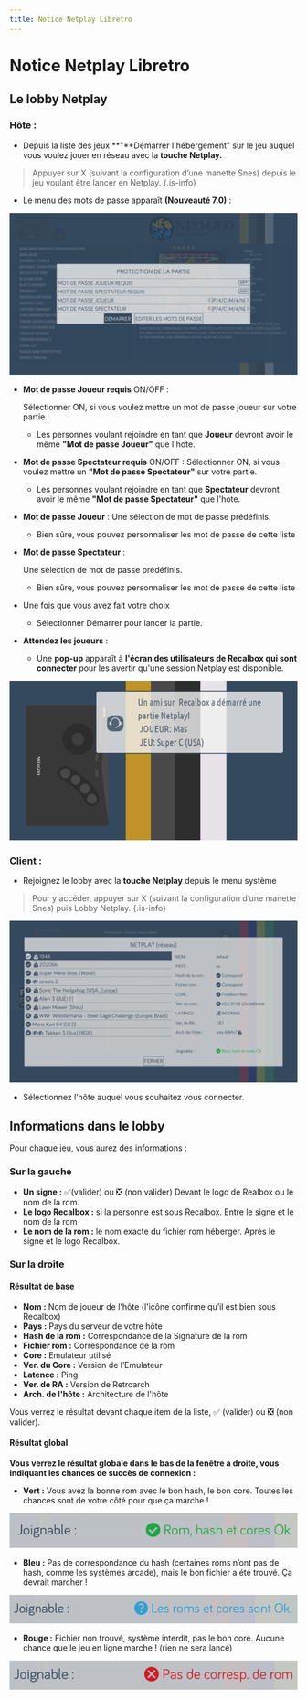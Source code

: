 ```yaml
---
title: Notice Netplay Libretro
---
```


# Notice Netplay Libretro

## Le lobby Netplay

### **Hôte :**

* Depuis la liste des jeux **"**Démarrer l'hébergement" sur le jeu auquel vous voulez jouer en réseau avec la **touche Netplay.**


>Appuyer sur X \(suivant la configuration d’une manette Snes\) depuis le jeu voulant être lancer en Netplay.
{.is-info}

* Le menu des mots de passe apparaît **\(Nouveauté 7.0\)** :

![](./image%20%2811%29.png)

* **Mot de passe Joueur requis** ON/OFF :

  Sélectionner ON, si vous voulez mettre un mot de passe joueur sur votre partie.

  * Les personnes voulant rejoindre en tant que **Joueur** devront avoir le même **"Mot de passe Joueur"** que l'hote.

* **Mot de passe Spectateur requis** ON/OFF : Sélectionner ON, si vous voulez mettre un **"Mot de passe Spectateur"** sur votre partie.
  * Les personnes voulant rejoindre en tant que **Spectateur** devront avoir le même **"Mot de passe Spectateur"** que l'hote.
* **Mot de passe Joueur** : Une sélection de mot de passe prédéfinis.
  * Bien sûre, vous pouvez personnaliser les mot de passe de cette liste
* **Mot de passe Spectateur** :

  Une sélection de mot de passe prédéfinis.

  * Bien sûre, vous pouvez personnaliser les mot de passe de cette liste

* Une fois que vous avez fait votre choix
  * Sélectionner Démarrer pour lancer la partie.
* **Attendez les joueurs** :
  * Une **pop-up** apparaît à **l'écran des utilisateurs de Recalbox qui sont connecter** pour les avertir qu'une session Netplay est disponible.

![](./image%20%2887%29.png)

### **Client :**

* Rejoignez le lobby avec la **touche Netplay** depuis le menu système


>Pour y accéder, appuyer sur X \(suivant la configuration d’une manette Snes\) puis Lobby Netplay.
{.is-info}

![](./image%20%28110%29.png)

* Sélectionnez l’hôte auquel vous souhaitez vous connecter.

## Informations dans le lobby

Pour chaque jeu, vous aurez des informations :

### Sur la gauche

* **Un signe :** ✅\(valider\) ou ❎ \(non valider\) Devant le logo de Realbox ou le nom de la rom.
* **Le logo Recalbox :** si la personne est sous Recalbox. Entre le signe et le nom de la rom
* **Le nom de la rom :** le nom exacte du fichier rom héberger. Après le signe et le logo Recalbox.

### Sur la droite

#### Résultat de base

* **Nom :** Nom de joueur de l'hôte \(l'icône confirme qu’il est bien sous Recalbox\)
* **Pays :** Pays du serveur de votre hôte
* **Hash de la rom :** Correspondance de la Signature de la rom
* **Fichier rom :** Correspondance de la rom
* **Core :** Emulateur utilisé
* **Ver. du Core :** Version de l’Emulateur
* **Latence :** Ping
* **Ver. de RA :** Version de Retroarch
* **Arch. de l'hôte :** Architecture de l'hôte

Vous verrez le résultat devant chaque item de la liste, ✅ \(valider\) ou ​❎ \(non valider\).



#### Résultat global

**Vous verrez le résultat globale dans le bas de la fenêtre à droite, vous indiquant les chances de succès de connexion :**

* **Vert :** Vous avez la bonne rom avec le bon hash, le bon core. Toutes les chances sont de votre côté pour que ça marche !

![](./netplay-lobby-ok.png)

* **Bleu :** Pas de correspondance du hash \(certaines roms n’ont pas de hash, comme les systèmes arcade\), mais le bon fichier a été trouvé. Ça devrait marcher !

![](./netplay-ok-nok.png)

* **Rouge :** Fichier non trouvé, système interdit, pas le bon core. Aucune chance que le jeu en ligne marche ! \(rien ne sera lancé\)

![](./netplay-nok.png)

